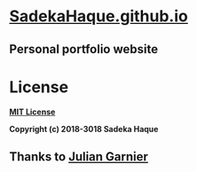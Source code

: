 # [SadekaHaque.github.io](sadekahaque.github.io)
## Personal portfolio website
# License
**[MIT License](https://opensource.org/licenses/MIT)**

**Copyright (c) 2018-3018 Sadeka Haque**



## Thanks to [Julian Garnier](https://github.com/juliangarnier/juliangarnier.com)


